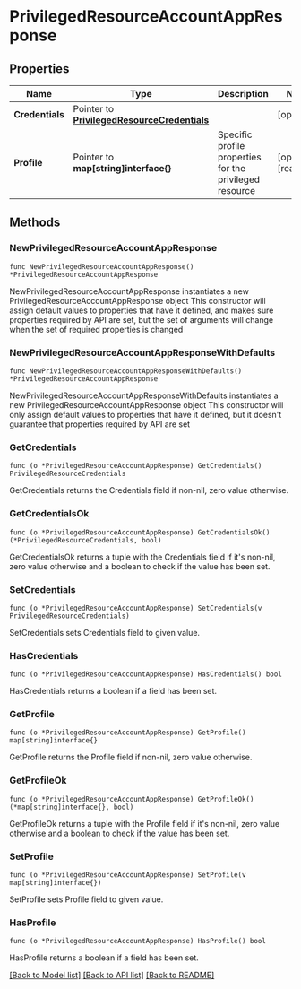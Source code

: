 # PrivilegedResourceAccountAppResponse

## Properties

Name | Type | Description | Notes
------------ | ------------- | ------------- | -------------
**Credentials** | Pointer to [**PrivilegedResourceCredentials**](PrivilegedResourceCredentials.md) |  | [optional] 
**Profile** | Pointer to **map[string]interface{}** | Specific profile properties for the privileged resource | [optional] [readonly] 

## Methods

### NewPrivilegedResourceAccountAppResponse

`func NewPrivilegedResourceAccountAppResponse() *PrivilegedResourceAccountAppResponse`

NewPrivilegedResourceAccountAppResponse instantiates a new PrivilegedResourceAccountAppResponse object
This constructor will assign default values to properties that have it defined,
and makes sure properties required by API are set, but the set of arguments
will change when the set of required properties is changed

### NewPrivilegedResourceAccountAppResponseWithDefaults

`func NewPrivilegedResourceAccountAppResponseWithDefaults() *PrivilegedResourceAccountAppResponse`

NewPrivilegedResourceAccountAppResponseWithDefaults instantiates a new PrivilegedResourceAccountAppResponse object
This constructor will only assign default values to properties that have it defined,
but it doesn't guarantee that properties required by API are set

### GetCredentials

`func (o *PrivilegedResourceAccountAppResponse) GetCredentials() PrivilegedResourceCredentials`

GetCredentials returns the Credentials field if non-nil, zero value otherwise.

### GetCredentialsOk

`func (o *PrivilegedResourceAccountAppResponse) GetCredentialsOk() (*PrivilegedResourceCredentials, bool)`

GetCredentialsOk returns a tuple with the Credentials field if it's non-nil, zero value otherwise
and a boolean to check if the value has been set.

### SetCredentials

`func (o *PrivilegedResourceAccountAppResponse) SetCredentials(v PrivilegedResourceCredentials)`

SetCredentials sets Credentials field to given value.

### HasCredentials

`func (o *PrivilegedResourceAccountAppResponse) HasCredentials() bool`

HasCredentials returns a boolean if a field has been set.

### GetProfile

`func (o *PrivilegedResourceAccountAppResponse) GetProfile() map[string]interface{}`

GetProfile returns the Profile field if non-nil, zero value otherwise.

### GetProfileOk

`func (o *PrivilegedResourceAccountAppResponse) GetProfileOk() (*map[string]interface{}, bool)`

GetProfileOk returns a tuple with the Profile field if it's non-nil, zero value otherwise
and a boolean to check if the value has been set.

### SetProfile

`func (o *PrivilegedResourceAccountAppResponse) SetProfile(v map[string]interface{})`

SetProfile sets Profile field to given value.

### HasProfile

`func (o *PrivilegedResourceAccountAppResponse) HasProfile() bool`

HasProfile returns a boolean if a field has been set.


[[Back to Model list]](../README.md#documentation-for-models) [[Back to API list]](../README.md#documentation-for-api-endpoints) [[Back to README]](../README.md)


